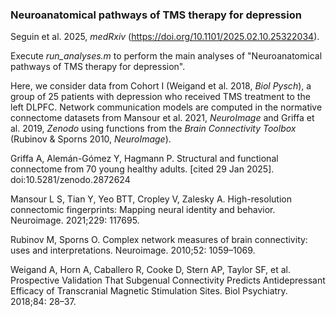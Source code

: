 ### Neuroanatomical pathways of TMS therapy for depression

Seguin et al. 2025, _medRxiv_ (https://doi.org/10.1101/2025.02.10.25322034).

Execute _run_analyses.m_ to perform the main analyses of "Neuroanatomical pathways of TMS therapy for depression". 

Here, we consider data from Cohort I (Weigand et al. 2018, _Biol Pysch_), a group of 25 patients with depression who received TMS treatment to the left DLPFC. Network communication models are computed in the normative connectome datasets from Mansour et al. 2021, _NeuroImage_ and Griffa et al. 2019, _Zenodo_ using functions from the _Brain Connectivity Toolbox_ (Rubinov & Sporns 2010, _NeuroImage_).

Griffa A, Alemán-Gómez Y, Hagmann P. Structural and functional connectome from 70 young healthy adults. [cited 29 Jan 2025]. doi:10.5281/zenodo.2872624

Mansour L S, Tian Y, Yeo BTT, Cropley V, Zalesky A. High-resolution connectomic fingerprints: Mapping neural identity and behavior. Neuroimage. 2021;229: 117695.

Rubinov M, Sporns O. Complex network measures of brain connectivity: uses and interpretations. Neuroimage. 2010;52: 1059–1069.

Weigand A, Horn A, Caballero R, Cooke D, Stern AP, Taylor SF, et al. Prospective Validation That Subgenual Connectivity Predicts Antidepressant Efficacy of Transcranial Magnetic Stimulation Sites. Biol Psychiatry. 2018;84: 28–37.

